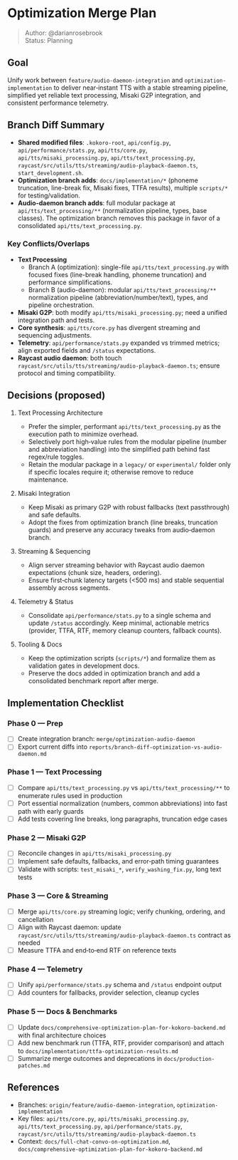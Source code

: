 # Optimization Merge Plan
> Author: @darianrosebrook  
> Status: Planning

## Goal
Unify work between `feature/audio-daemon-integration` and `optimization-implementation` to deliver near‑instant TTS with a stable streaming pipeline, simplified yet reliable text processing, Misaki G2P integration, and consistent performance telemetry.

## Branch Diff Summary
- **Shared modified files**: `.kokoro-root`, `api/config.py`, `api/performance/stats.py`, `api/tts/core.py`, `api/tts/misaki_processing.py`, `api/tts/text_processing.py`, `raycast/src/utils/tts/streaming/audio-playback-daemon.ts`, `start_development.sh`.
- **Optimization branch adds**: `docs/implementation/*` (phoneme truncation, line-break fix, Misaki fixes, TTFA results), multiple `scripts/*` for testing/validation.
- **Audio-daemon branch adds**: full modular package at `api/tts/text_processing/**` (normalization pipeline, types, base classes). The optimization branch removes this package in favor of a consolidated `api/tts/text_processing.py`.

### Key Conflicts/Overlaps
- **Text Processing**
  - Branch A (optimization): single-file `api/tts/text_processing.py` with focused fixes (line-break handling, phoneme truncation) and performance simplifications.
  - Branch B (audio-daemon): modular `api/tts/text_processing/**` normalization pipeline (abbreviation/number/text), types, and pipeline orchestration.
- **Misaki G2P**: both modify `api/tts/misaki_processing.py`; need a unified integration path and tests.
- **Core synthesis**: `api/tts/core.py` has divergent streaming and sequencing adjustments.
- **Telemetry**: `api/performance/stats.py` expanded vs trimmed metrics; align exported fields and `/status` expectations.
- **Raycast audio daemon**: both touch `raycast/src/utils/tts/streaming/audio-playback-daemon.ts`; ensure protocol and timing compatibility.

## Decisions (proposed)
1. Text Processing Architecture
   - Prefer the simpler, performant `api/tts/text_processing.py` as the execution path to minimize overhead.
   - Selectively port high‑value rules from the modular pipeline (number and abbreviation handling) into the simplified path behind fast regex/rule toggles.
   - Retain the modular package in a `legacy/` or `experimental/` folder only if specific locales require it; otherwise remove to reduce maintenance.

2. Misaki Integration
   - Keep Misaki as primary G2P with robust fallbacks (text passthrough) and safe defaults.
   - Adopt the fixes from optimization branch (line breaks, truncation guards) and preserve any accuracy tweaks from audio‑daemon branch.

3. Streaming & Sequencing
   - Align server streaming behavior with Raycast audio daemon expectations (chunk size, headers, ordering).
   - Ensure first‑chunk latency targets (<500 ms) and stable sequential assembly across segments.

4. Telemetry & Status
   - Consolidate `api/performance/stats.py` to a single schema and update `/status` accordingly. Keep minimal, actionable metrics (provider, TTFA, RTF, memory cleanup counters, fallback counts).

5. Tooling & Docs
   - Keep the optimization scripts (`scripts/*`) and formalize them as validation gates in development docs.
   - Preserve the docs added in optimization branch and add a consolidated benchmark report after merge.

## Implementation Checklist
### Phase 0 — Prep
- [ ] Create integration branch: `merge/optimization-audio-daemon`
- [ ] Export current diffs into `reports/branch-diff-optimization-vs-audio-daemon.md`

### Phase 1 — Text Processing
- [ ] Compare `api/tts/text_processing.py` vs `api/tts/text_processing/**` to enumerate rules used in production
- [ ] Port essential normalization (numbers, common abbreviations) into fast path with early guards
- [ ] Add tests covering line breaks, long paragraphs, truncation edge cases

### Phase 2 — Misaki G2P
- [ ] Reconcile changes in `api/tts/misaki_processing.py`
- [ ] Implement safe defaults, fallbacks, and error‑path timing guarantees
- [ ] Validate with scripts: `test_misaki_*`, `verify_washing_fix.py`, long text tests

### Phase 3 — Core & Streaming
- [ ] Merge `api/tts/core.py` streaming logic; verify chunking, ordering, and cancellation
- [ ] Align with Raycast daemon: update `raycast/src/utils/tts/streaming/audio-playback-daemon.ts` contract as needed
- [ ] Measure TTFA and end‑to‑end RTF on reference texts

### Phase 4 — Telemetry
- [ ] Unify `api/performance/stats.py` schema and `/status` endpoint output
- [ ] Add counters for fallbacks, provider selection, cleanup cycles

### Phase 5 — Docs & Benchmarks
- [ ] Update `docs/comprehensive-optimization-plan-for-kokoro-backend.md` with final architecture choices
- [ ] Add new benchmark run (TTFA, RTF, provider comparison) and attach to `docs/implementation/ttfa-optimization-results.md`
- [ ] Summarize merge outcomes and deprecations in `docs/production-patches.md`

## References
- Branches: `origin/feature/audio-daemon-integration`, `optimization-implementation`
- Key files: `api/tts/core.py`, `api/tts/misaki_processing.py`, `api/tts/text_processing.py`, `api/performance/stats.py`, `raycast/src/utils/tts/streaming/audio-playback-daemon.ts`
- Context: `docs/full-chat-convo-on-optimization.md`, `docs/comprehensive-optimization-plan-for-kokoro-backend.md`


